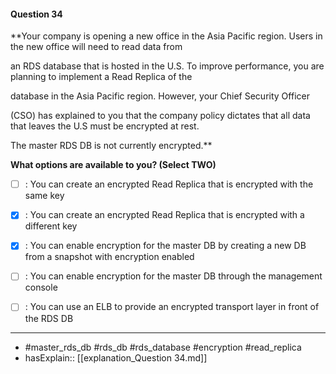 #### Question  34

**Your company is opening a new office in the Asia Pacific region. Users in the new office will need to read data from

an RDS database that is hosted in the U.S. To improve performance, you are planning to implement a Read Replica of the

database in the Asia Pacific region. However, your Chief Security Officer

(CSO) has explained to you that the company policy dictates that all data that leaves the U.S must be encrypted at rest.

The master RDS DB is not currently encrypted.**

**What options are available to you? (Select TWO)**

- [ ] :  You can create an encrypted Read Replica that is encrypted with the same key

- [x] :  You can create an encrypted Read Replica that is encrypted with a different key

- [x] :  You can enable encryption for the master DB by creating a new DB from a snapshot with encryption enabled

- [ ] :  You can enable encryption for the master DB through the management console

- [ ] :  You can use an ELB to provide an encrypted transport layer in front of the RDS DB

----

- #master_rds_db #rds_db #rds_database #encryption #read_replica
- hasExplain:: [[explanation_Question  34.md]]
